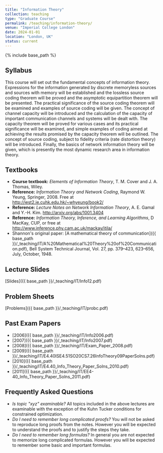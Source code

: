 ```yaml
---
title: "Information Theory"
collection: teaching
type: "Graduate Course"
permalink: /teaching/information-theory/
venue: "Imperial College London"
date: 2024-01-01
location: "London, UK"
status: current
---
```

{% include base_path %}



## Syllabus

This course will set out the fundamental concepts of information theory. Expressions for the information generated by discrete memoryless sources and sources with memory will be established and the lossless source coding theorem will be proved and the asymptotic equipartition theorem will be presented. The practical significance of the source coding theorem will be examined and examples of source coding will be given. The concept of channel capacity will be introduced and the calculation of the capacity of important communication channels and systems will be dealt with. The capacity theorem will be proved for various cases and its practical significance will be examined, and simple examples of coding aimed at achieving the results promised by the capacity theorem will be outlined. The concept of source coding, subject to fidelity criteria (rate distortion theory) will be introduced. Finally, the basics of network information theory will be given, which is presently the most dynamic research area in information theory.

## Textbooks

* **Course textbook:** *Elements of Information Theory*, T. M. Cover and J. A. Thomas, Wiley.
* **Reference:** *Information Theory and Network Coding*, Raymond W. Yeung, Springer, 2008. Free at <http://iest2.ie.cuhk.edu.hk/~whyeung/book2/>
* **Reference:** *Lecture Notes on Network Information Theory*, A. E. Gamal and Y.-H. Kim. <http://arxiv.org/abs/1001.3404>
* **Reference:** *Information Theory, Inference, and Learning Algorithms*, D MacKay, CUP, or free at <http://www.inference.phy.cam.ac.uk/mackay/itila/>
* Shannon's original paper: [A mathematical theory of communication]({{ base_path }}/_teaching/IT/A%20Mathematical%20Theory%20of%20Communication.pdf), Bell System Technical Journal, Vol. 27, pp. 379–423, 623–656, July, October, 1948.

## Lecture Slides

[Slides]({{ base_path }}/_teaching/IT/Info12.pdf)

## Problem Sheets

[Problems]({{ base_path }}/_teaching/IT/probc.pdf)

## Past Exam Papers

- [2006]({{ base_path }}/_teaching/IT/Info2006.pdf)
- [2007]({{ base_path }}/_teaching/IT/Info2007.pdf)
- [2008]({{ base_path }}/_teaching/IT/Exam_Paper_2008.pdf)
- [2009]({{ base_path }}/_teaching/IT/E4.40ISE4.51SO20CS7.26InfoTheory09PaperSolns.pdf)
- [2010]({{ base_path }}/_teaching/IT/E4.40_Info_Theory_Paper_Solns_2010.pdf)
- [2011]({{ base_path }}/_teaching/IT/EE4-40_Info_Theory_Paper_Solns_2011.pdf)

## Frequently Asked Questions

* *Is topic "xyz" examinable?* All topics included in the above lectures are examinable with the exception of the Kuhn Tucker conditions for constrained optimization.
* *Do I need to remember long complicated proofs?* You will not be asked to reproduce long proofs from the notes. However you will be expected to understand the proofs and to justify the steps they take.
* *Do I need to remember long formulas?* In general you are not expected to memorize long complicated formulas. However you will be expected to remember some basic and important formulas.


